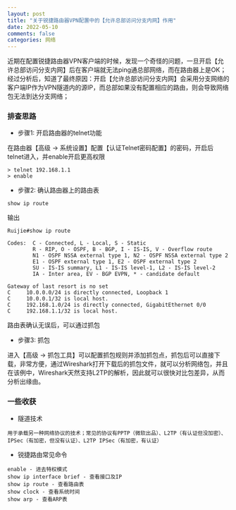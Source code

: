 ```yaml
---
layout: post
title: "关于锐捷路由器VPN配置中的【允许总部访问分支内网】作用"
date: 2022-05-10
comments: false
categories: 网络
---
```


近期在配置锐捷路由器VPN客户端的时候，发现一个奇怪的问题，一旦开启【允许总部访问分支内网】后在客户端就无法ping通总部网络，而在路由器上是OK；经过分析后，知道了最终原因：开启【允许总部访问分支内网】会采用分支网络的客户端IP作为VPN隧道内的源IP，而总部如果没有配置相应的路由，则会导致网络包无法到达分支网络；

### 排查思路

* 步骤1: 开启路由器的telnet功能

在路由器【高级 -> 系统设置】配置【认证Telnet密码配置】的密码，开启后telnet进入，并enable开启更高权限
```
> telnet 192.168.1.1
> enable
```

* 步骤2: 确认路由器上的路由表

```
show ip route
```

输出

```
Ruijie#show ip route

Codes:  C - Connected, L - Local, S - Static
        R - RIP, O - OSPF, B - BGP, I - IS-IS, V - Overflow route
        N1 - OSPF NSSA external type 1, N2 - OSPF NSSA external type 2
        E1 - OSPF external type 1, E2 - OSPF external type 2
        SU - IS-IS summary, L1 - IS-IS level-1, L2 - IS-IS level-2
        IA - Inter area, EV - BGP EVPN, * - candidate default

Gateway of last resort is no set
C     10.0.0.0/24 is directly connected, Loopback 1
C     10.0.0.1/32 is local host.
C     192.168.1.0/24 is directly connected, GigabitEthernet 0/0
C     192.168.1.1/32 is local host.
```
路由表确认无误后，可以通过抓包

* 步骤3: 抓包

进入【高级 -> 抓包工具】可以配置抓包规则并添加抓包点，抓包后可以直接下载，非常方便，通过Wireshark打开下载后的抓包文件，就可以分析网络包，并且在该例中，Wireshark天然支持L2TP的解析，因此就可以很快对比包差异，从而分析出缘由。

### 一些收获

* 隧道技术

```
用于承载另一种网络协议的技术；常见的协议有PPTP（微软出品）、L2TP（有认证但没加密）、IPSec（有加密，但没有认证）、L2TP IPSec（有加密，有认证）
```

* 锐捷路由常见命令

```
enable - 进去特权模式
show ip interface brief - 查看接口及IP
show ip route - 查看路由表
show clock - 查看系统时间
show arp - 查看ARP表
```
